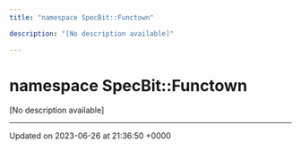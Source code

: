 ```yaml
---
title: "namespace SpecBit::Functown"

description: "[No description available]"

---
```


# namespace SpecBit::Functown

[No description available]






-------------------------------

Updated on 2023-06-26 at 21:36:50 +0000